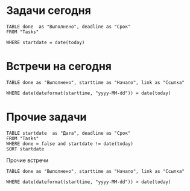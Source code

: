 

# Задачи сегодня

```dataview
TABLE done  as "Выполнено", deadline as "Срок"
FROM "Tasks"

WHERE startdate = date(today)
```

# Встречи на сегодня

```dataview
TABLE done as "Выполнено", starttime as "Начало", link as "Ссылка"

WHERE date(dateformat(starttime, "yyyy-MM-dd")) = date(today)
```

#  Прочие задачи

```dataview
TABLE startdate  as "Дата", deadline as "Срок"
FROM "Tasks"
WHERE done = false and startdate != date(today)
SORT startdate
```

Прочие встречи

```dataview
TABLE done as "Выполнено", starttime as "Начало", link as "Ссылка"

WHERE date(dateformat(starttime, "yyyy-MM-dd")) > date(today)
```



